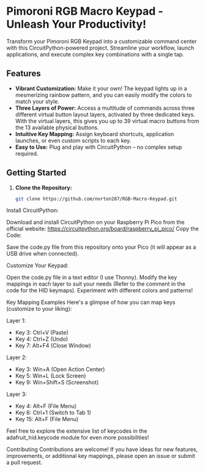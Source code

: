# Pimoroni RGB Macro Keypad - Unleash Your Productivity!

Transform your Pimoroni RGB Keypad into a customizable command center with this CircuitPython-powered project.  Streamline your workflow, launch applications, and execute complex key combinations with a single tap.

## Features

* **Vibrant Customization:**  Make it your own! The keypad lights up in a mesmerizing rainbow pattern, and you can easily modify the colors to match your style.
* **Three Layers of Power:** Access a multitude of commands across three different virtual button layout layers, activated by three dedicated keys.  With the virtual layers, this gives you up to 39 virtual macro buttons from the 13 available physical buttons.
* **Intuitive Key Mapping:**  Assign keyboard shortcuts, application launches, or even custom scripts to each key.
* **Easy to Use:**  Plug and play with CircuitPython – no complex setup required.

## Getting Started

1. **Clone the Repository:**
   ```bash
   git clone https://github.com/norton287/RGB-Macro-Keypad.git

Install CircuitPython:

Download and install CircuitPython on your Raspberry Pi Pico from the official website: https://circuitpython.org/board/raspberry_pi_pico/
Copy the Code:

Save the code.py file from this repository onto your Pico (it will appear as a USB drive when connected).

Customize Your Keypad:

Open the code.py file in a text editor (I use Thonny).
Modify the key mappings in each layer to suit your needs (Refer to the comment in the code for the HID keymaps).
Experiment with different colors and patterns!

Key Mapping Examples
Here's a glimpse of how you can map keys (customize to your liking):

Layer 1:
- Key 3: Ctrl+V (Paste)
- Key 4: Ctrl+Z (Undo)
- Key 7: Alt+F4 (Close Window)

Layer 2:
- Key 3: Win+A (Open Action Center)
- Key 5: Win+L (Lock Screen)
- Key 9: Win+Shift+S (Screenshot)

Layer 3:
- Key 4: Alt+F (File Menu)
- Key 6: Ctrl+1 (Switch to Tab 1)
- Key 15: Alt+F (File Menu)
  
Feel free to explore the extensive list of keycodes in the adafruit_hid.keycode module for even more possibilities!

Contributing
Contributions are welcome! If you have ideas for new features, improvements, or additional key mappings, please open an issue or submit a pull request.
